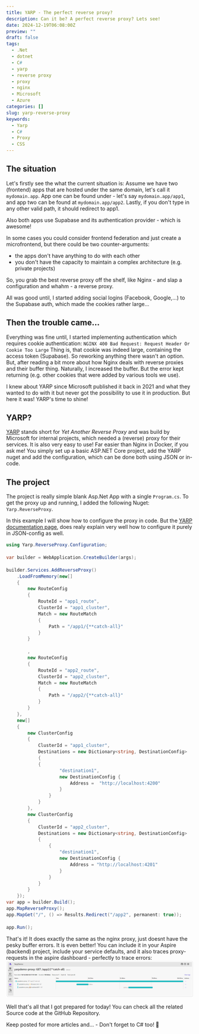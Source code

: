 ```yaml
---
title: YARP - The perfect reverse proxy?
description: Can it be? A perfect reverse proxy? Lets see!
date: 2024-12-19T06:08:00Z
preview: ""
draft: false
tags:
  - .Net
  - dotnet
  - C#
  - yarp
  - reverse proxy
  - proxy
  - nginx
  - Microsoft
  - Azure
categories: []
slug: yarp-reverse-proxy
keywords:
  - Yarp
  - C#
  - Proxy
  - CSS
---
```


## The situation

Let's firstly see the what the current situation is:
Assume we have two (frontend) apps that are hosted under the same domain, let's call it `mydomain.app`.
App one can be found under - let's say `mydomain.app/app1`, and app two can be found at `mydomain.app/app2`.
Lastly, if you don't type in any other valid path, it should redirect to app1.

Also both apps use Supabase and its authentication provider - which is awesome!

In some cases you could consider frontend federation and just create a microfrontend, but there could be two counter-arguments:

- the apps don't have anything to do with each other
- you don't have the capacity to maintain a complex architecture (e.g. private projects)

So, you grab the best reverse proxy off the shelf, like Nginx - and slap a configuration and whahm - a reverse proxy.

All was good until, I started adding social logins (Facebook, Google,...) to the Supabase auth, which made the cookies rather large...

## Then the trouble came...

Everything was fine until, I started implementing authentication which requires cookie authentication:
`NGINX 400 Bad Request: Request Header Or Cookie Too Large`
Thing is, that cookie was indeed large, containing the access token (Supabase). So reworking anything there wasn't an option.
But, after reading a bit more about how Nginx deals with reverse proxies and their buffer thing.
Naturally, I increased the buffer. But the error kept returning (e.g. other cookies that were added by various tools we use).

I knew about YARP since Microsoft published it back in 2021 and what they wanted to do with it but never got the possibility to use it in production.
But here it was! YARP's time to shine!

## YARP?

[YARP](https://github.com/microsoft/reverse-proxy) stands short for _Yet Another Reverse Proxy_ and was build by Microsoft for internal projects, which needed a (reverse) proxy for their services.
It is also very easy to use! Far easier than Nginx in Docker, if you ask me!
You simply set up a basic ASP.NET Core project, add the YARP nuget and add the configuration, which can be done both using JSON or in-code.

## The project

The project is really simple blank Asp.Net App with a single `Program.cs`.
To get the proxy up and running, I added the following Nuget: `Yarp.ReverseProxy`.

In this example I will show how to configure the proxy in code. But the [YARP documentation page](https://microsoft.github.io/reverse-proxy/articles/index.html), does realy explain very well how to configure it purely in JSON-config as well.

```cs
using Yarp.ReverseProxy.Configuration;

var builder = WebApplication.CreateBuilder(args);

builder.Services.AddReverseProxy()
    .LoadFromMemory(new[]
    {
        new RouteConfig
        {
            RouteId = "app1_route",
            ClusterId = "app1_cluster",
            Match = new RouteMatch
            {
                Path = "/app1/{**catch-all}"
            }
        }

        ,
        new RouteConfig
        {
            RouteId = "app2_route",
            ClusterId = "app2_cluster",
            Match = new RouteMatch
            {
                Path = "/app2/{**catch-all}"
            }
        }
    },
    new[]
    {
        new ClusterConfig
        {
            ClusterId = "app1_cluster",
            Destinations = new Dictionary<string, DestinationConfig>
            {
            {
                    "destination1",
                    new DestinationConfig {
                        Address =  "http://localhost:4200"
                    }
                }
            }
        },
        new ClusterConfig
        {
            ClusterId = "app2_cluster",
            Destinations = new Dictionary<string, DestinationConfig>
            {
                {
                    "destination1",
                    new DestinationConfig {
                        Address = "http://localhost:4201"
                    }
                }
            }
        }
    });
var app = builder.Build();
app.MapReverseProxy();
app.MapGet("/", () => Results.Redirect("/app2", permanent: true));

app.Run();
```

That's it! It does exactly the same as the nginx proxy, just doesnt have the pesky buffer errors.
It is even better! You can include it in your Aspire (backend) project, include your service defaults, and it also traces proxy-requests in the aspire dashboard - perfectly to trace errors:
![Aspire dashboard showing the traces](image.png)

Well that's all that I got prepared for today! You can check all the related Source code at the GitHub Repository.

Keep posted for more articles and... - Don't forget to C# too! 👋
